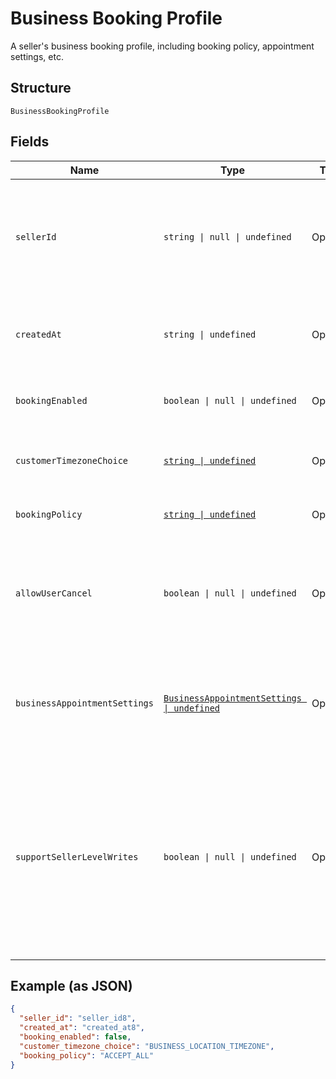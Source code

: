 <!-- Optimized: 2025-10-06 -->
<!-- RPM: 1.6.2.1.1.6.2.1_business-booking-profile_20251006 -->
<!-- Session: E2E RPM DNA Application -->
<!-- AOM: RND (Reggie & Dro) -->
<!-- COI: TECHNOLOGY -->
<!-- RPM: HIGH -->
<!-- ACTION: BUILD -->

# Business Booking Profile

A seller's business booking profile, including booking policy, appointment settings, etc.

## Structure

`BusinessBookingProfile`

## Fields

| Name | Type | Tags | Description |
|  --- | --- | --- | --- |
| `sellerId` | `string \| null \| undefined` | Optional | The ID of the seller, obtainable using the Merchants API.<br>**Constraints**: *Maximum Length*: `32` |
| `createdAt` | `string \| undefined` | Optional | The RFC 3339 timestamp specifying the booking's creation time. |
| `bookingEnabled` | `boolean \| null \| undefined` | Optional | Indicates whether the seller is open for booking. |
| `customerTimezoneChoice` | [`string \| undefined`](../../doc/models/business-booking-profile-customer-timezone-choice.md) | Optional | Choices of customer-facing time zone used for bookings. |
| `bookingPolicy` | [`string \| undefined`](../../doc/models/business-booking-profile-booking-policy.md) | Optional | Policies for accepting bookings. |
| `allowUserCancel` | `boolean \| null \| undefined` | Optional | Indicates whether customers can cancel or reschedule their own bookings (`true`) or not (`false`). |
| `businessAppointmentSettings` | [`BusinessAppointmentSettings \| undefined`](../../doc/models/business-appointment-settings.md) | Optional | The service appointment settings, including where and how the service is provided. |
| `supportSellerLevelWrites` | `boolean \| null \| undefined` | Optional | Indicates whether the seller's subscription to Square Appointments supports creating, updating or canceling an appointment through the API (`true`) or not (`false`) using seller permission. |

## Example (as JSON)

```json
{
  "seller_id": "seller_id8",
  "created_at": "created_at8",
  "booking_enabled": false,
  "customer_timezone_choice": "BUSINESS_LOCATION_TIMEZONE",
  "booking_policy": "ACCEPT_ALL"
}
```
